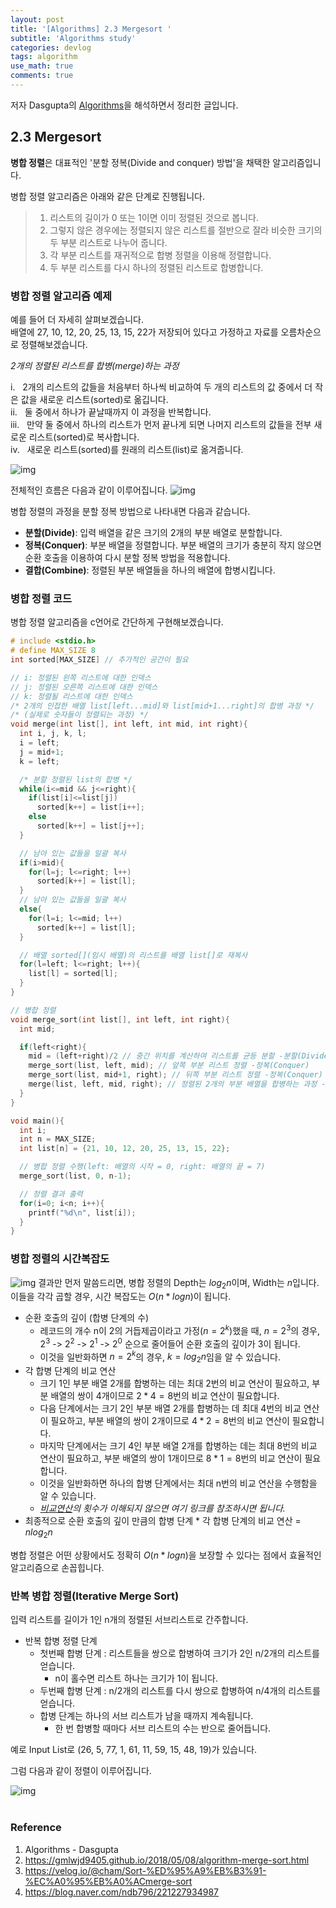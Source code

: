 ```yaml
---
layout: post
title: '[Algorithms] 2.3 Mergesort '
subtitle: 'Algorithms study'
categories: devlog
tags: algorithm
use_math: true
comments: true
---
```



저자 Dasgupta의 [Algorithms](https://www.flipkart.com/algorithms/p/itme28yppfu25bwe)을 해석하면서 정리한 글입니다.

## 2.3 Mergesort
**병합 정렬**은 대표적인 '분할 정복(Divide and conquer) 방법'을 채택한 알고리즘입니다. 

병합 정렬 알고리즘은 아래와 같은 단계로 진행됩니다.

>1) 리스트의 길이가 0 또는 1이면 이미 정렬된 것으로 봅니다.
>2) 그렇지 않은 경우에는 정렬되지 않은 리스트를 절반으로 잘라 비슷한 크기의 두 부분 리스트로 나누어 줍니다.
>3) 각 부분 리스트를 재귀적으로 합병 정렬을 이용해 정렬합니다.
>4) 두 부분 리스트를 다시 하나의 정렬된 리스트로 합병합니다.

### 병합 정렬 알고리즘 예제

예를 들어 더 자세히 살펴보겠습니다. <br>
배열에 27, 10, 12, 20, 25, 13, 15, 22가 저장되어 있다고 가정하고 자료를 오름차순으로 정렬해보겠습니다.

*2개의 정렬된 리스트를 합병(merge)하는 과정* <br>

i. &nbsp; 2개의 리스트의 값들을 처음부터 하나씩 비교하여 두 개의 리스트의 값 중에서 더 작은 값을 새로운 리스트(sorted)로 옮깁니다. <br>
ii. &nbsp; 둘 중에서 하나가 끝날때까지 이 과정을 반복합니다. <br>
iii. &nbsp; 만약 둘 중에서 하나의 리스트가 먼저 끝나게 되면 나머지 리스트의 값들을 전부 새로운 리스트(sorted)로 복사합니다. <br>
iv. &nbsp; 새로운 리스트(sorted)를 원래의 리스트(list)로 옮겨줍니다.

![img](/assets/img/algorithm/algorithm08.png)

전체적인 흐름은 다음과 같이 이루어집니다.
![img](/assets/img/algorithm/algorithm07.png)

병합 정렬의 과정을 분할 정복 방법으로 나타내면 다음과 같습니다.
- **분할(Divide)**: 입력 배열을 같은 크기의 2개의 부분 배열로 분할합니다.
- **정복(Conquer)**: 부분 배열을 정렬합니다. 부분 배열의 크기가 충분히 작지 않으면 순환 호출을 이용하여 다시 분할 정복 방법을 적용합니다.
- **결합(Combine)**: 정렬된 부분 배열들을 하나의 배열에 합병시킵니다.


### 병합 정렬 코드
병합 정렬 알고리즘을 c언어로 간단하게 구현해보겠습니다.
```c++
# include <stdio.h>
# define MAX_SIZE 8
int sorted[MAX_SIZE] // 추가적인 공간이 필요

// i: 정렬된 왼쪽 리스트에 대한 인덱스
// j: 정렬된 오른쪽 리스트에 대한 인덱스
// k: 정렬될 리스트에 대한 인덱스
/* 2개의 인접한 배열 list[left...mid]와 list[mid+1...right]의 합병 과정 */
/* (실제로 숫자들이 정렬되는 과정) */
void merge(int list[], int left, int mid, int right){
  int i, j, k, l;
  i = left;
  j = mid+1;
  k = left;

  /* 분할 정렬된 list의 합병 */
  while(i<=mid && j<=right){
    if(list[i]<=list[j])
      sorted[k++] = list[i++];
    else
      sorted[k++] = list[j++];
  }

  // 남아 있는 값들을 일괄 복사
  if(i>mid){
    for(l=j; l<=right; l++)
      sorted[k++] = list[l];
  }
  // 남아 있는 값들을 일괄 복사
  else{
    for(l=i; l<=mid; l++)
      sorted[k++] = list[l];
  }

  // 배열 sorted[](임시 배열)의 리스트를 배열 list[]로 재복사
  for(l=left; l<=right; l++){
    list[l] = sorted[l];
  }
}

// 병합 정렬
void merge_sort(int list[], int left, int right){
  int mid;

  if(left<right){
    mid = (left+right)/2 // 중간 위치를 계산하여 리스트를 균등 분할 -분할(Divide)
    merge_sort(list, left, mid); // 앞쪽 부분 리스트 정렬 -정복(Conquer)
    merge_sort(list, mid+1, right); // 뒤쪽 부분 리스트 정렬 -정복(Conquer)
    merge(list, left, mid, right); // 정렬된 2개의 부분 배열을 합병하는 과정 -결합(Combine)
  }
}

void main(){
  int i;
  int n = MAX_SIZE;
  int list[n] = {21, 10, 12, 20, 25, 13, 15, 22};

  // 병합 정렬 수행(left: 배열의 시작 = 0, right: 배열의 끝 = 7)
  merge_sort(list, 0, n-1);

  // 정렬 결과 출력
  for(i=0; i<n; i++){
    printf("%d\n", list[i]);
  }
}
```

### 병합 정렬의 시간복잡도
![img](/assets/img/algorithm/algorithm09.png)
결과만 먼저 말씀드리면, 병합 정렬의 Depth는 $log_2n$이며, Width는 $n$입니다. <br>
이들을 각각 곱할 경우, 시간 복잡도는 $O(n*logn)$이 됩니다.

- 순환 호출의 깊이 (합병 단계의 수) <br>
  -   레코드의 개수 n이 2의 거듭제곱이라고 가정$(n=2^k)$했을 때, $n=2^3$의 경우, $2^3$ -> $2^2$ -> $2^1$ -> $2^0$ 순으로 줄어들어 순환 호출의 깊이가 3이 됩니다. 
  -   이것을 일반화하면 $n=2^k$의 경우, $k=log_2n$임을 알 수 있습니다.
- 각 합병 단계의 비교 연산 <br>
  - 크기 1인 부분 배열 2개를 합병하는 데는 최대 2번의 비교 연산이 필요하고, 부분 배열의 쌍이 4개이므로 $2*4=8$번의 비교 연산이 필요합니다. 
  - 다음 단계에서는 크기 2인 부분 배열 2개를 합병하는 데 최대 4번의 비교 연산이 필요하고, 부분 배열의 쌍이 2개이므로 $4*2=8$번의 비교 연산이 필요합니다. 
  - 마지막 단계에서는 크기 4인 부분 배열 2개를 합병하는 데는 최대 8번의 비교 연산이 필요하고, 부분 배열의 쌍이 1개이므로 $8*1=8$번의 비교 연산이 필요합니다. 
  - 이것을 일반화하면 하나의 합병 단계에서는 최대 n번의 비교 연산을 수행함을 알 수 있습니다.
  - *[비교연산](https://blog.naver.com/ndb796/221227934987)의 횟수가 이해되지 않으면 여기 링크를 참조하시면 됩니다.*
- 최종적으로 순환 호출의 깊이 만큼의 합병 단계 * 각 합병 단계의 비교 연산 = $nlog_2n$


병합 정렬은 어떤 상황에서도 정확히 $O(n*logn)$을 보장할 수 있다는 점에서 효율적인 알고리즘으로 손꼽힙니다.

### 반복 병합 정렬(Iterative Merge Sort)
입력 리스트를 길이가 1인 n개의 정렬된 서브리스트로 간주합니다.

- 반복 합병 정렬 단계
  -   첫번째 합병 단계 : 리스트들을 쌍으로 합병하여 크기가 2인 n/2개의 리스트를 얻습니다.
      -   n이 홀수면 리스트 하나는 크기가 1이 됩니다.
  -   두번째 합병 단계 : n/2개의 리스트를 다시 쌍으로 합병하여 n/4개의 리스트를 얻습니다.
  -   합병 단계는 하나의 서브 리스트가 남을 때까지 계속됩니다.
      -   한 번 합병할 때마다 서브 리스트의 수는 반으로 줄어듭니다.
  
예로 Input List로 (26, 5, 77, 1, 61, 11, 59, 15, 48, 19)가 있습니다.

그럼 다음과 같이 정렬이 이루어집니다.

![img](/assets/img/algorithm/algorithm10.png)
<br><br>

### Reference
1. Algorithms - Dasgupta
2. https://gmlwjd9405.github.io/2018/05/08/algorithm-merge-sort.html
3. https://velog.io/@cham/Sort-%ED%95%A9%EB%B3%91-%EC%A0%95%EB%A0%ACmerge-sort
4. https://blog.naver.com/ndb796/221227934987